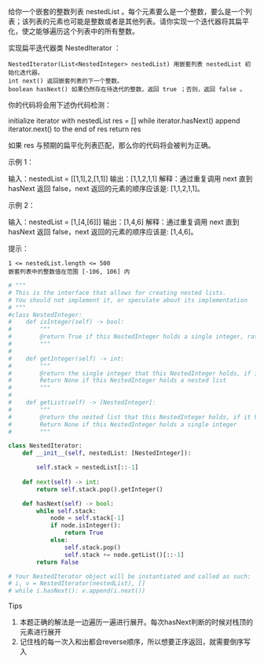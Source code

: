 给你一个嵌套的整数列表 nestedList 。每个元素要么是一个整数，要么是一个列表；该列表的元素也可能是整数或者是其他列表。请你实现一个迭代器将其扁平化，使之能够遍历这个列表中的所有整数。

实现扁平迭代器类 NestedIterator ：

    NestedIterator(List<NestedInteger> nestedList) 用嵌套列表 nestedList 初始化迭代器。
    int next() 返回嵌套列表的下一个整数。
    boolean hasNext() 如果仍然存在待迭代的整数，返回 true ；否则，返回 false 。

你的代码将会用下述伪代码检测：

initialize iterator with nestedList
res = []
while iterator.hasNext()
    append iterator.next() to the end of res
return res

如果 res 与预期的扁平化列表匹配，那么你的代码将会被判为正确。

 

示例 1：

输入：nestedList = [[1,1],2,[1,1]]
输出：[1,1,2,1,1]
解释：通过重复调用 next 直到 hasNext 返回 false，next 返回的元素的顺序应该是: [1,1,2,1,1]。

示例 2：

输入：nestedList = [1,[4,[6]]]
输出：[1,4,6]
解释：通过重复调用 next 直到 hasNext 返回 false，next 返回的元素的顺序应该是: [1,4,6]。

 

提示：

    1 <= nestedList.length <= 500
    嵌套列表中的整数值在范围 [-106, 106] 内



```python
# """
# This is the interface that allows for creating nested lists.
# You should not implement it, or speculate about its implementation
# """
#class NestedInteger:
#    def isInteger(self) -> bool:
#        """
#        @return True if this NestedInteger holds a single integer, rather than a nested list.
#        """
#
#    def getInteger(self) -> int:
#        """
#        @return the single integer that this NestedInteger holds, if it holds a single integer
#        Return None if this NestedInteger holds a nested list
#        """
#
#    def getList(self) -> [NestedInteger]:
#        """
#        @return the nested list that this NestedInteger holds, if it holds a nested list
#        Return None if this NestedInteger holds a single integer
#        """

class NestedIterator:
    def __init__(self, nestedList: [NestedInteger]):

        self.stack = nestedList[::-1]
    
    def next(self) -> int:
        return self.stack.pop().getInteger() 

    def hasNext(self) -> bool:
        while self.stack:
            node = self.stack[-1]
            if node.isInteger():
                return True 
            else:
                self.stack.pop() 
                self.stack += node.getList()[::-1]
        return False 

# Your NestedIterator object will be instantiated and called as such:
# i, v = NestedIterator(nestedList), []
# while i.hasNext(): v.append(i.next())
```



Tips

1. 本题正确的解法是一边遍历一遍进行展开。每次hasNext判断的时候对栈顶的元素进行展开
2. 记住栈的每一次入和出都会reverse顺序，所以想要正序返回，就需要倒序写入